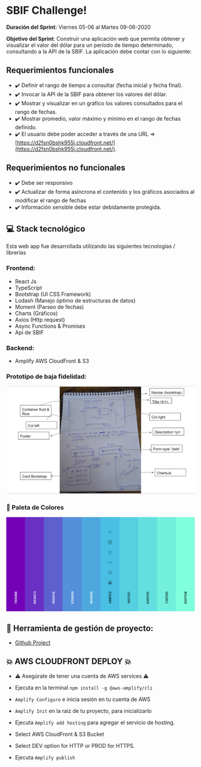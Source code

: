 # SBIF Challenge!

**Duración del Sprint:** 
Viernes 05-06 al Martes 09-06-2020

**Objetivo del Sprint**:
Construir una aplicación web que permita obtener y visualizar el valor del dólar para un período de tiempo determinado, consultando a la API de la SBIF. La aplicación debe contar con lo siguiente:


## Requerimientos funcionales

-   :heavy_check_mark: Definir el rango de tiempo a consultar (fecha inicial y fecha final).
-   :heavy_check_mark: Invocar la API de la SBIF para obtener los valores del dólar.
-   :heavy_check_mark: Mostrar y visualizar en un gráfico los valores consultados para el rango de fechas.
-   :heavy_check_mark: Mostrar promedio, valor máximo y mínimo en el rango de fechas definido.
- :heavy_check_mark: El usuario debe poder acceder a través de una URL => [https://d2fsn0bshk955j.cloudfront.net/](https://d2fsn0bshk955j.cloudfront.net/).

## Requerimientos no funcionales

-   :heavy_check_mark: Debe ser responsivo
-   :heavy_check_mark: Actualizar de forma asíncrona el contenido y los gráficos asociados al modificar el rango de fechas
- :heavy_check_mark: Información sensible debe estar debidamente protegida.


## :computer: Stack tecnológico

Esta web app fue desarrollada utilizando las siguientes tecnologías / librerías
### Frontend:
 - React Js
 - TypeScript
 - Bootstrap (UI CSS Framework)
 - Lodash (Manejo óptimo de estructuras de datos)
 - Moment (Parseo de fechas)
 - Charts (Gráficos)
 - Axios (Http request)
 - Async Functions & Promises
 - Api de SBIF
### Backend:
- Amplify AWS CloudFront & S3

### Prototipo de baja fidelidad:
![1](src/Components/Utils/whiteboard.PNG)

### :rainbow: Paleta de Colores
![2](src/Components/Utils/palette.PNG)

## :pencil: Herramienta de gestión de proyecto:

 -  [Github Project](https://github.com/betanyeli/sbif_challenge/projects/1)

## :collision: AWS CLOUDFRONT DEPLOY :collision:

- :warning: Asegúrate de tener una cuenta de AWS services  :warning:

- Ejecuta en la terminal `npm install -g @aws-amplify/cli`

-  `Amplify Configure` e inicia sesión en tu  cuenta de AWS 

- `Amplify Init` en la raíz de tu proyecto, para inicializarlo

- Ejecuta `Amplify add hosting`  para agregar el servicio de hosting.

- Select AWS CloudFront & S3 Bucket

- Select DEV option for HTTP or PROD for HTTPS.

- Ejecuta `Amplify publish`

